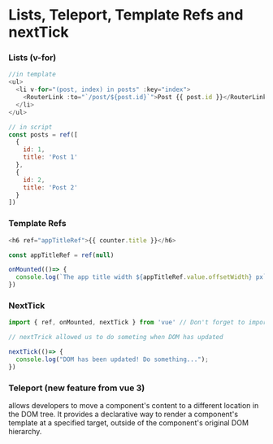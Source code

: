 # Lists, Teleport, Template Refs and nextTick

### Lists (v-for)

```js
//in template
<ul>
  <li v-for="(post, index) in posts" :key="index">
    <RouterLink :to="`/post/${post.id}`">Post {{ post.id }}</RouterLink>
  </li>
</ul>

// in script
const posts = ref([
  {
    id: 1,
    title: 'Post 1'
  },
  {
    id: 2,
    title: 'Post 2'
  }
])
```

### Template Refs

```js
<h6 ref="appTitleRef">{{ counter.title }}</h6>

const appTitleRef = ref(null)

onMounted(()=> {
  console.log(`The app title width ${appTitleRef.value.offsetWidth} px`);
})
```

### NextTick

```js
import { ref, onMounted, nextTick } from 'vue' // Don't forget to import nextTick

// nextTrick allowed us to do someting when DOM has updated

nextTick(()=> {
  console.log("DOM has been updated! Do something...");
})
```
### Teleport (new feature from vue 3)

allows developers to move a component's content to a different location in the DOM tree. It provides a declarative way to render a component's template at a specified target, outside of the component's original DOM hierarchy.




